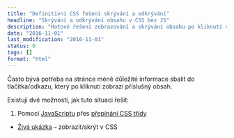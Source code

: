 ```yaml
---
title: "Definitivní CSS řešení skrývání a odkrývání"
headline: "Skrývání a odkrývání obsahu v CSS bez JS"
description: "Hotové řešení zobrazování a skrývání obsahu po kliknutí v CSS bez JavaScriptu."
date: "2016-11-01"
last_modification: "2016-11-01"
status: 0
tags: []
format: "html"
---
```


<p>Často bývá potřeba na stránce méně důležité informace sbalit do tlačítka/odkazu, který po kliknutí zobrazí příslušný obsah.</p>

<p>Existují dvě možnosti, jak tuto situaci řešit:</p>

<ol>
  <li>Pomocí <a href="/js">JavaScriptu</a> přes <a href="/prepinani-trid">přepínání CSS třídy</a></li>
</ol>

<div class="external-content">
  <ul>
    <li><a href="https://kod.djpw.cz/zhcc">Živá ukázka</a> – zobrazit/skrýt v CSS</li>
  </ul>
</div>